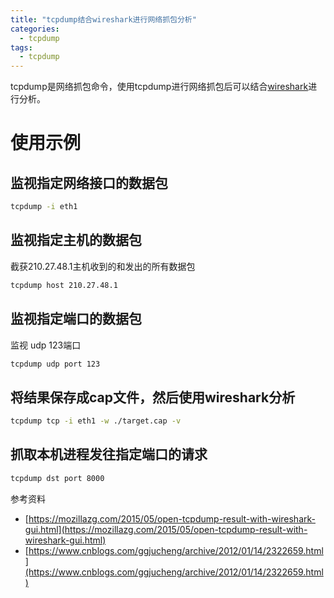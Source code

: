 ```yaml
---
title: "tcpdump结合wireshark进行网络抓包分析"
categories:
  - tcpdump
tags:
  - tcpdump
---
```


tcpdump是网络抓包命令，使用tcpdump进行网络抓包后可以结合[wireshark](https://www.wireshark.org/)进行分析。

# 使用示例
## 监视指定网络接口的数据包
```bash
tcpdump -i eth1
```
## 监视指定主机的数据包
截获210.27.48.1主机收到的和发出的所有数据包
```bash
tcpdump host 210.27.48.1
```
## 监视指定端口的数据包
监视 udp 123端口
```bash
tcpdump udp port 123
```
## 将结果保存成cap文件，然后使用wireshark分析
```bash
tcpdump tcp -i eth1 -w ./target.cap -v
```
## 抓取本机进程发往指定端口的请求
```bash
tcpdump dst port 8000
```

参考资料
- [https://mozillazg.com/2015/05/open-tcpdump-result-with-wireshark-gui.html](https://mozillazg.com/2015/05/open-tcpdump-result-with-wireshark-gui.html)
- [https://www.cnblogs.com/ggjucheng/archive/2012/01/14/2322659.html](https://www.cnblogs.com/ggjucheng/archive/2012/01/14/2322659.html)




